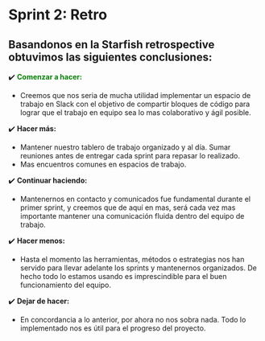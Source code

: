 # Sprint 2: Retro

## **Basandonos en  la Starfish retrospective obtuvimos las siguientes conclusiones:**

:heavy_check_mark: <font color ="green"> **Comenzar a hacer:** </font>
- Creemos que nos seria de mucha utilidad implementar un espacio de trabajo en Slack con el objetivo de compartir bloques de código para lograr que el trabajo en equipo sea lo mas colaborativo y ágil posible.

:heavy_check_mark: **Hacer más:**
- Mantener nuestro tablero de trabajo organizado y al día. Sumar reuniones antes de entregar cada sprint para repasar lo realizado.
- Mas encuentros comunes en espacios de trabajo.

:heavy_check_mark: **Continuar haciendo:**
- Mantenernos en contacto y comunicados fue fundamental durante el primer sprint, y creemos que de aquí en mas, será cada vez mas importante mantener una comunicación fluida dentro del equipo de trabajo.

:heavy_check_mark: **Hacer menos:**
- Hasta el momento las herramientas, métodos o estrategias nos han servido para llevar adelante los sprints y mantenernos organizados. De hecho todo lo estamos usando es imprescindible para el buen funcionamiento del equipo.

:heavy_check_mark: **Dejar de hacer:**
- En concordancia a lo anterior, por ahora no nos sobra nada. Todo lo implementado nos es útil para el progreso del proyecto.